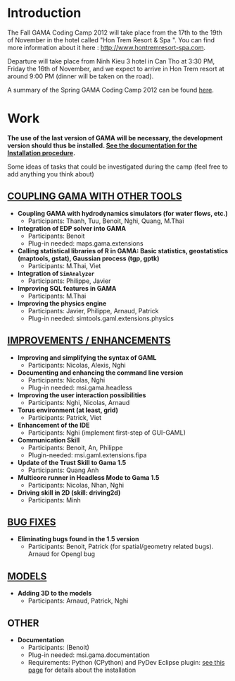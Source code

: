 # Introduction

The Fall GAMA Coding Camp 2012 will take place from the 17th to the 19th of November in the hotel called "Hon Trem Resort & Spa ". You can find more information about it here : http://www.hontremresort-spa.com.

Departure will take place from Ninh Kieu 3 hotel in Can Tho at 3:30 PM, Friday the 16th of November, and we expect to arrive in Hon Trem resort at around 9:00 PM (dinner will be taken on the road).

A summary of the Spring GAMA Coding Camp 2012 can be found [here](https://github.com/gama-platform/gama/wiki/Content\WikiOnly\Events\Event__CodingCamp2012.md).

# Work

**The use of the last version of GAMA will be necessary, the development version should thus be installed. [See the documentation for the Installation procedure](G__InstallingSvnVersion).**

Some ideas of tasks that could be investigated during the camp (feel free to add anything you think about)

## [COUPLING GAMA WITH OTHER TOOLS](https://github.com/gama-platform/gama/wiki/Content\WikiOnly\Events\Event__CodingCampFall2012_coupling.md)
  * **Coupling GAMA with hydrodynamics simulators (for water flows, etc.)**
    * Participants: Thanh, Tuu, Benoit, Nghi, Quang, M.Thai
  * **Integration of EDP solver into GAMA**
    * Participants: Benoit
    * Plug-in needed: maps.gama.extensions
  * **Calling statistical libraries of R in GAMA: Basic statistics, geostatistics (maptools, gstat), Gaussian process (tgp, gptk)**
    * Participants: M.Thai, Viet
  * **Integration of `SimAnalyzer`**
    * Participants: Philippe, Javier
  * **Improving SQL features in GAMA**
    * Participants: M.Thai
  * **Improving the physics engine**
    * Participants: Javier, Philippe, Arnaud, Patrick
    * Plug-in needed: simtools.gaml.extensions.physics
## [IMPROVEMENTS / ENHANCEMENTS](https://github.com/gama-platform/gama/wiki/Content\WikiOnly\Events\Event__CodingCampFall2012_improvements.md)
  * **Improving and simplifying the syntax of GAML**
    * Participants: Nicolas, Alexis, Nghi
  * **Documenting and enhancing the command line version**
    * Participants: Nicolas, Nghi
    * Plug-in needed: msi.gama.headless
  * **Improving the user interaction possibilities**
    * Participants: Nghi, Nicolas, Arnaud
  * **Torus environment (at least, grid)**
    * Participants: Patrick, Viet
  * **Enhancement of the IDE**
    * Participants: Nghi (implement first-step of GUI-GAML)
  * **Communication Skill**
    * Participants: Benoit, An, Philippe
    * Plugin-needed: msi.gaml.extensions.fipa
  * **Update of the Trust Skill to Gama 1.5**
    * Participants: Quang Anh
  * **Multicore runner in Headless Mode to Gama 1.5**
    * Participants: Nicolas, Nhan, Nghi
  * **Driving skill in 2D (skill: driving2d)**
    * Participants: Minh
## [BUG FIXES](https://github.com/gama-platform/gama/wiki/Content\WikiOnly\Events\Event__CodingCampFall2012_bug.md)
  * **Eliminating bugs found in the 1.5 version**
    * Participants: Benoit, Patrick (for spatial/geometry related bugs). Arnaud for Opengl bug
## [MODELS](https://github.com/gama-platform/gama/wiki/Content\WikiOnly\Events\Event__CodingCampFall2012_models.md)
  * **Adding 3D to the models**
    * Participants: Arnaud, Patrick, Nghi
## OTHER
  * **Documentation**
    * Participants: (Benoit)
    * Plug-in needed: msi.gama.documentation
    * Requirements: Python (CPython) and PyDev Eclipse plugin: [see this page](Documentation15) for details about the installation